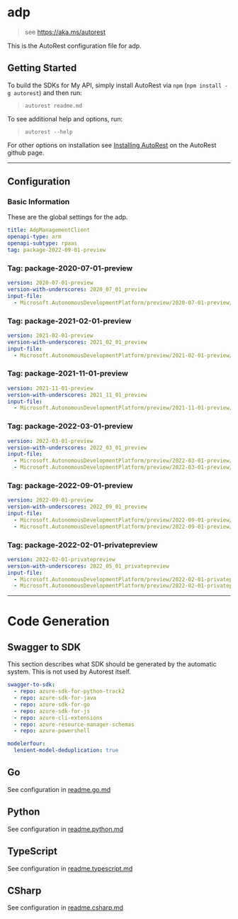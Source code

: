 # adp

> see https://aka.ms/autorest

This is the AutoRest configuration file for adp.

## Getting Started

To build the SDKs for My API, simply install AutoRest via `npm` (`npm install -g autorest`) and then run:

> `autorest readme.md`

To see additional help and options, run:

> `autorest --help`

For other options on installation see [Installing AutoRest](https://aka.ms/autorest/install) on the AutoRest github page.

---

## Configuration

### Basic Information

These are the global settings for the adp.

```yaml
title: AdpManagementClient
openapi-type: arm
openapi-subtype: rpaas
tag: package-2022-09-01-preview
```

### Tag: package-2020-07-01-preview

```yaml $(tag) == 'package-2020-07-01-preview'
version: 2020-07-01-preview
version-with-underscores: 2020_07_01_preview
input-file:
  - Microsoft.AutonomousDevelopmentPlatform/preview/2020-07-01-preview/adp.json
```

### Tag: package-2021-02-01-preview

```yaml $(tag) == 'package-2021-02-01-preview'
version: 2021-02-01-preview
version-with-underscores: 2021_02_01_preview
input-file:
  - Microsoft.AutonomousDevelopmentPlatform/preview/2021-02-01-preview/adp.json
```

### Tag: package-2021-11-01-preview

```yaml $(tag) == 'package-2021-11-01-preview'
version: 2021-11-01-preview
version-with-underscores: 2021_11_01_preview
input-file:
  - Microsoft.AutonomousDevelopmentPlatform/preview/2021-11-01-preview/adp.json
```

### Tag: package-2022-03-01-preview

```yaml $(tag) == 'package-2022-03-01-preview'
version: 2022-03-01-preview
version-with-underscores: 2022_03_01_preview
input-file:
  - Microsoft.AutonomousDevelopmentPlatform/preview/2022-03-01-preview/adp.json
  - Microsoft.AutonomousDevelopmentPlatform/preview/2022-03-01-preview/workspaces.json
```

### Tag: package-2022-09-01-preview

```yaml $(tag) == 'package-2022-09-01-preview'
version: 2022-09-01-preview
version-with-underscores: 2022_09_01_preview
input-file:
  - Microsoft.AutonomousDevelopmentPlatform/preview/2022-09-01-preview/adp.json
  - Microsoft.AutonomousDevelopmentPlatform/preview/2022-09-01-preview/workspaces.json
```

### Tag: package-2022-02-01-privatepreview

```yaml $(tag) == 'package-2022-02-01-privatepreview'
version: 2022-02-01-privatepreview
version-with-underscores: 2022_05_01_privatepreview
input-file:
  - Microsoft.AutonomousDevelopmentPlatform/preview/2022-02-01-privatepreview/workspaces.json
  - Microsoft.AutonomousDevelopmentPlatform/preview/2022-02-01-privatepreview/eventGridFilters.json
```

---

# Code Generation

## Swagger to SDK

This section describes what SDK should be generated by the automatic system.
This is not used by Autorest itself.

```yaml $(swagger-to-sdk)
swagger-to-sdk:
  - repo: azure-sdk-for-python-track2
  - repo: azure-sdk-for-java
  - repo: azure-sdk-for-go
  - repo: azure-sdk-for-js
  - repo: azure-cli-extensions
  - repo: azure-resource-manager-schemas
  - repo: azure-powershell
```

``` yaml
modelerfour:
  lenient-model-deduplication: true
```

## Go

See configuration in [readme.go.md](./readme.go.md)

## Python

See configuration in [readme.python.md](./readme.python.md)

## TypeScript

See configuration in [readme.typescript.md](./readme.typescript.md)

## CSharp

See configuration in [readme.csharp.md](./readme.csharp.md)
